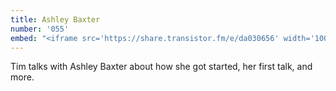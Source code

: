 ```yaml
---
title: Ashley Baxter
number: '055'
embed: "<iframe src='https://share.transistor.fm/e/da030656' width='100%' height='180' frameborder='0' scrolling='no' seamless='true'></iframe>"
---
```


Tim talks with Ashley Baxter about how she got started, her first talk, and more.
